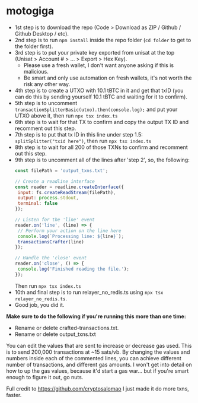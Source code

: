 # motogiga
 
- 1st step is to download the repo (Code > Download as ZIP / Github / Github Desktop / etc).
- 2nd step is to run `npm install` inside the repo folder (`cd folder` to get to the folder first).
- 3rd step is to put your private key exported from unisat at the top (Unisat > Account # > ... > Export > Hex Key).
  - Please use a fresh wallet, I don't want anyone asking if this is malicious.
  - Be smart and only use automation on fresh wallets, it's not worth the risk any other way.
- 4th step is to create a UTXO with 10.1 tBTC in it and get that txID (you can do this by sending yourself 10.1 tBTC and waiting for it to confirm).
- 5th step is to uncomment `transactionSplitterBasic(utxo).then(console.log);` and put your UTXO above it, then run `npx tsx index.ts`
- 6th step is to wait for that TX to confirm and copy the output TX ID and recomment out this step.
- 7th step is to put that tx ID in this line under step 1.5: `splitSplitter("txid here")`, then run `npx tsx index.ts`
- 8th step is to wait for all 200 of those TXNs to confirm and recomment out this step.
- 9th step is to uncomment all of the lines after 'step 2', so, the following:
  ```js
  const filePath = 'output_txns.txt';
  
  // Create a readline interface
  const reader = readline.createInterface({
   input: fs.createReadStream(filePath),
   output: process.stdout,
   terminal: false
  });
  
  // Listen for the 'line' event
  reader.on('line', (line) => {
   // Perform your action on the line here
   console.log(`Processing line: ${line}`);
   transactionsCrafter(line)
  });
  
  // Handle the 'close' event
  reader.on('close', () => {
   console.log('Finished reading the file.');
  });
  ```
  Then run `npx tsx index.ts`
- 10th and final step is to run relayer_no_redis.ts using `npx tsx relayer_no_redis.ts`.
- Good job, you did it.

**Make sure to do the following if you're running this more than one time:**
- Rename or delete crafted-transactions.txt.
- Rename or delete output_txns.txt

You can edit the values that are sent to increase or decrease gas used. This is to send 200,000 transactions at ~15 sats/vb.
By changing the values and numbers inside each of the commented lines, you can achieve different number of transactions, and different gas amounts.
I won't get into detail on how to up the gas values, because it'd start a gas war... but if you're smart enough to figure it out, go nuts.

Full credit to https://github.com/cryptosalomao
I just made it do more txns, faster.

